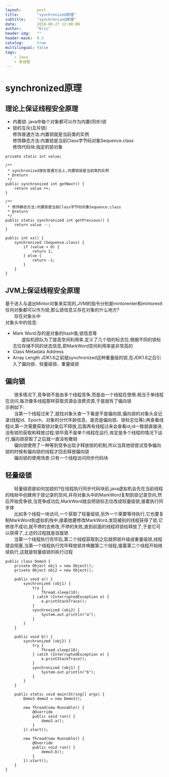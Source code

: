 ```yaml
---
layout:       post
title:        "synchronized原理"
subtitle:     "synchronized原理"
date:         2018-08-27 12:00:00
author:       "Eric"
header-img:   ""
header-mask:  0.3
catalog:      true
multilingual: false
tags:
    - Java
    - 多线程
---
```

# synchronized原理 #
## 理论上保证线程安全原理
* 内置锁: java中每个对象都可以作为内置(同步)锁
* 锁的互斥(互斥锁)  
修饰普通方法:内置锁就是当前类的实例  
修饰静态方法:内置锁是当前Class字节码对象Sequence.class  
修饰代码块:指定的锁对象  

```  
private static int value;

/**
 * synchronized放在普通方法上,内置锁就是当前类的实例
 * @return
 */
public synchronized int getNext() {
    return value ++;
}

/**
 * 修饰静态方法:内置锁是当前Class字节码对象Sequence.class
 * @return
 */
public static synchronized int getPrevious() {
    return value --;
}

public int xx() {
    synchronized (Sequence.class) {
        if (value > 0) {
            return 1;
        } else {
            return -1;
        }
    }
}
```

## JVM上保证线程安全原理
基于进入与退出Mintor对象来实现的,JVM的指令分别是mintorenter和mintorexit  
任何对象都可以作为锁,那么锁信息又存在对象的什么地方?  
&emsp;&emsp;存在对象头中  
对象头中的信息:  
* Mark Word:存的是对象的hash值,锁信息等  
&emsp;&emsp;虚拟机团队为了提高空间利用率,定义了几个锁的标志位,根据不同的锁标志位存储不同的状态信息,即MarkWord空间利用率是非常高的
* Class Metadata Address
* Array Length
JDK1.6之前就synchronized这种重量级的锁,在JDK1.6之后引入了偏向锁、轻量级锁、重量级锁
## 偏向锁
&emsp;&emsp;很多情况下,竞争锁不是由多个线程竞争,而是由一个线程在使用.相当于单线程在访问,每次像多线程那样获取资源会浪费资源,于是就有了偏向锁  
示例如下:  
&emsp;&emsp;当第一个线程过来了,就找对象头查一下看是不是偏向锁,偏向锁的对象头会记录(线程id、Epoch、对象的分代年龄信息、是否是偏向锁、锁标志位等);再查看线程id,第一次需要获取锁对象后不释放,后面再有线程过来会查看id,id一致就直接进,没有锁的获取和释放过程;锁毕竟不是单个线程在运行,肯定是多个线程的情况下运行,偏向锁获取了之后就一直没有撤销  
&emsp;&emsp;偏向锁使用了一种等到竞争出现才释放锁的机制,所以当其他锁尝试竞争偏向锁的时候有偏向锁的线程才回去释放偏向锁  
&emsp;&emsp;偏向锁的使用场景:只有一个线程访问同步代码块  
## 轻量级锁
&emsp;&emsp;轻量级锁是如何加锁的?在线程执行同步代码块前,java虚拟机会先在当前线程的栈帧中创建用于锁记录的空间,并将对象头中的MarkWord复制到锁记录空间,然后开始竞争锁,当竞争成功后,MarkWord就会把锁标志位改成轻量级锁,接着执行同步体  
&emsp;&emsp;比如多个线程一块访问,一个获取了轻量级锁,另外一个需要等待执行,它也要复制MarkWord到虚拟机栈中,接着她要修改MarkWord,发现被别的线程获得了锁,它修改不成功,就不停的去修改,不停的失败,直到前面的线程将锁给释放了,于是它可以获得了,上述的过程就是自旋锁  
&emsp;&emsp;当第一个线程执行完毕后,第二个线程获取到之后就把锁升级成重量级锁,线程就会阻塞,当第一个线程执行完毕释放锁并唤醒第二个线程,接着第二个线程开始继续执行,这就是轻量级锁的执行过程  
```
public class Demo3 {
    private Object obj1 = new Object();
    private Object obj2 = new Object();

    public void a() {
        synchronized (obj1) {
            try {
                Thread.sleep(10);
            } catch (InterruptedException e) {
                e.printStackTrace();
            }
            synchronized (obj2) {
                System.out.println("a");
            }
        }
    }

    public void b() {
        synchronized (obj2) {
            try {
                Thread.sleep(10);
            } catch (InterruptedException e) {
                e.printStackTrace();
            }
            synchronized (obj1) {
                System.out.println("b");
            }
        }
    }

    public static void main(String[] args) {
        Demo3 demo3 = new Demo3();

        new Thread(new Runnable() {
            @Override
            public void run() {
                demo3.a();
            }
        }).start();

        new Thread(new Runnable() {
            @Override
            public void run() {
                demo3.b();
            }
        }).start();
    }
}
```
